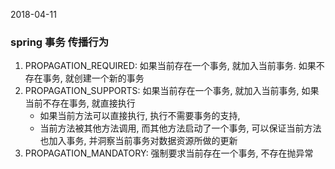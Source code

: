 2018-04-11

### spring 事务 传播行为
1. PROPAGATION_REQUIRED: 如果当前存在一个事务, 就加入当前事务. 如果不存在事务, 就创建一个新的事务
2. PROPAGATION_SUPPORTS: 如果当前存在一个事务, 就加入当前事务, 如果当前不存在事务, 就直接执行
    - 如果当前方法可以直接执行, 执行不需要事务的支持, 
    - 当前方法被其他方法调用, 而其他方法启动了一个事务, 可以保证当前方法也加入事务, 并洞察当前事务对数据资源所做的更新
3. PROPAGATION_MANDATORY: 强制要求当前存在一个事务, 不存在抛异常